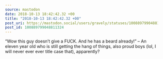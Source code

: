 ```yaml
---
source: mastodon
date: 2018-10-13 18:42:42.32 +00
title: "2018-10-13 18:42:42.32 +00"
post_uri: https://mastodon.social/users/gravely/statuses/100889799048811324
post_id: 100889799048811324
---
```

“Wow this guy doesn’t give a FUCK. And he has a beard already!” – An eleven year old who is still getting the hang of things, also proud boys (lol, I will never ever ever title case that), apparently?


